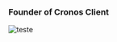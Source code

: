 ### Founder of Cronos Client
![teste](https://user-images.githubusercontent.com/123003641/213248819-c3d6f3c2-2e1b-4bf3-a3b7-28acf7ee569f.gif)
